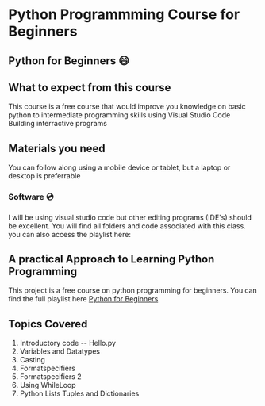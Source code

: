 # Python Programmming Course for Beginners

## Python for Beginners :smile:

## What to expect from this course

This course is a free course that would improve you knowledge on basic python to intermediate programming skills using
Visual Studio Code Building interractive programs

## Materials you need

You can follow along using a mobile device or tablet, but a laptop or desktop is preferrable

### Software :cd:

I will be using visual studio code but other editing programs (IDE's) should be excellent.
You will find all folders and code associated with this class. you can also access the playlist here:

## A practical Approach to Learning Python Programming

This project is a free course on python programming for beginners. You can find the full playlist here [Python for Beginners](https://www.youtube.com/watch?v=dm-OmwUrPMY&list=PLrSslYDiIROWR01WzFiSR5JFWAC0r85of)

## Topics Covered

1. Introductory code -- Hello.py
2. Variables and Datatypes
3. Casting
4. Formatspecifiers
5. Formatspecifiers 2
6. Using WhileLoop
7. Python Lists Tuples and Dictionaries
